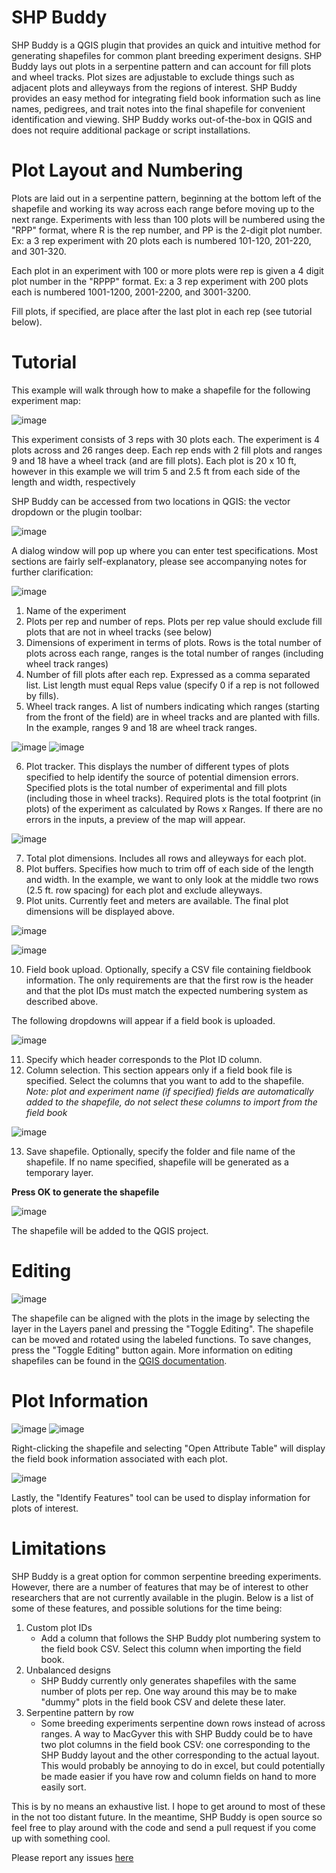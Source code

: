 # SHP Buddy
SHP Buddy is a QGIS plugin that provides an quick and intuitive method for generating shapefiles for common plant breeding experiment designs. SHP Buddy lays out plots in a serpentine pattern and can account for fill plots and wheel tracks. Plot sizes are adjustable to exclude things such as adjacent plots and alleyways from the regions of interest. SHP Buddy provides an easy method for integrating field book information such as line names, pedigrees, and trait notes into the final shapefile for convenient identification and viewing. SHP Buddy works out-of-the-box in QGIS and does not require additional package or script installations. 

# Plot Layout and Numbering
Plots are laid out in a serpentine pattern, beginning at the bottom left of the shapefile and working its way across each range before moving up to the next range. Experiments with less than 100 plots will be numbered using the "RPP" format, where R is the rep number, and PP is the 2-digit plot number. Ex: a 3 rep experiment with 20 plots each is numbered 101-120, 201-220, and 301-320. 

Each plot in an experiment with 100 or more plots were rep is given a 4 digit plot number in the "RPPP" format. Ex: a 3 rep experiment with 200 plots each is numbered 1001-1200, 2001-2200, and 3001-3200.

Fill plots, if specified, are place after the last plot in each rep (see tutorial below).

# Tutorial
This example will walk through how to make a shapefile for the following experiment map:

![image](https://github.com/user-attachments/assets/1478a0df-118d-4df4-8e12-af6198452a73)

This experiment consists of 3 reps with 30 plots each. The experiment is 4 plots across and 26 ranges deep. Each rep ends with 2 fill plots and ranges 9 and 18 have a wheel track (and are fill plots). Each plot is 20 x 10 ft, however in this example we will trim 5 and 2.5 ft from each side of the length and width, respectively

SHP Buddy can be accessed from two locations in QGIS: the vector dropdown or the plugin toolbar:

![image](https://github.com/user-attachments/assets/414f63a4-5b6a-4c9c-9506-c162bc813753)

A dialog window will pop up where you can enter test specifications. Most sections are fairly self-explanatory, please see accompanying notes for further clarification:

![image](https://github.com/user-attachments/assets/7898ef5d-8ef0-45b3-aa8c-c55af7517f86)

1. Name of the experiment
2. Plots per rep and number of reps. Plots per rep value should exclude fill plots that are not in wheel tracks (see below)
3. Dimensions of experiment in terms of plots. Rows is the total number of plots across each range, ranges is the total number of ranges (including wheel track ranges)
4. Number of fill plots after each rep. Expressed as a comma separated list. List length must equal Reps value (specify 0 if a rep is not followed by fills).
5. Wheel track ranges. A list of numbers indicating which ranges (starting from the front of the field) are in wheel tracks and are planted with fills. In the example, ranges 9 and 18 are wheel track ranges.

![image](https://github.com/user-attachments/assets/120f5b10-9262-4a2b-be27-be50963733d1)
![image](https://github.com/user-attachments/assets/d3c399b4-6ff9-4697-8acb-4f5806af0478)

6. Plot tracker. This displays the number of different types of plots specified to help identify the source of potential dimension errors. Specified plots is the total number of experimental and fill plots (including those in wheel tracks). Required plots is the total footprint (in plots) of the experiment as calculated by Rows x Ranges. If there are no errors in the inputs, a preview of the map will appear.

![image](https://github.com/user-attachments/assets/106b889a-f29e-4d13-ad32-1e5573c0b95e)

7. Total plot dimensions. Includes all rows and alleyways for each plot.
8. Plot buffers. Specifies how much to trim off of each side of the length and width. In the example, we want to only look at the middle two rows (2.5 ft. row spacing) for each plot and exclude alleyways.
9. Plot units. Currently feet and meters are available. The final plot dimensions will be displayed above.

![image](https://github.com/user-attachments/assets/a3a88e99-485c-48d9-8a81-53ce66127350)

![image](https://github.com/user-attachments/assets/edf76165-1360-4ff0-a899-d3869d1ca884)

10. Field book upload. Optionally, specify a CSV file containing fieldbook information. The only requirements are that the first row is the header and that the plot IDs must match the expected numbering system as described above.

The following dropdowns will appear if a field book is uploaded.

![image](https://github.com/user-attachments/assets/77f0f528-d936-49fc-9179-21a73880c7b9)

11. Specify which header corresponds to the Plot ID column.
12. Column selection. This section appears only if a field book file is specified. Select the columns that you want to add to the shapefile. *Note: plot and experiment name (if specified) fields are automatically added to the shapefile, do not select these columns to import from the field book*

![image](https://github.com/user-attachments/assets/af361d61-35d6-4952-84a4-a4476b7575b3)

13. Save shapefile. Optionally, specify the folder and file name of the shapefile. If no name specified, shapefile will be generated as a temporary layer.

**Press OK to generate the shapefile**

![image](https://github.com/user-attachments/assets/f635f89e-77df-4722-9334-2af86867bed7)

The shapefile will be added to the QGIS project.

# Editing

![image](https://github.com/user-attachments/assets/b679ac1b-7afc-4406-bce0-fc59b6bb49d0)

The shapefile can be aligned with the plots in the image by selecting the layer in the Layers panel and pressing the "Toggle Editing". The shapefile can be moved and rotated using the labeled functions. To save changes, press the "Toggle Editing" button again. More information on editing shapefiles can be found in the [QGIS documentation](https://docs.qgis.org/3.34/en/docs/user_manual/working_with_vector/editing_geometry_attributes.html).

# Plot Information

![image](https://github.com/user-attachments/assets/d0e8b081-1a82-4ab0-ad6b-9888278c00bc)
![image](https://github.com/user-attachments/assets/3f75ebc3-120a-4790-bc9d-e0c312603d06)

Right-clicking the shapefile and selecting "Open Attribute Table" will display the field book information associated with each plot.

![image](https://github.com/user-attachments/assets/f2c4cde8-98ce-43a3-8339-6f623e3c78ff)

Lastly, the "Identify Features" tool can be used to display information for plots of interest.

# Limitations
SHP Buddy is a great option for common serpentine breeding experiments. However, there are a number of features that may be of interest to other researchers that are not currently available in the plugin. Below is a list of some of these features, and possible solutions for the time being:
1. Custom plot IDs
   * Add a column that follows the SHP Buddy plot numbering system to the field book CSV. Select this column when importing the field book.
2. Unbalanced designs
   * SHP Buddy currently only generates shapefiles with the same number of plots per rep. One way around this may be to make "dummy" plots in the field book CSV and delete these later.
3. Serpentine pattern by row
   * Some breeding experiments serpentine down rows instead of across ranges. A way to MacGyver this with SHP Buddy could be to have two plot columns in the field book CSV: one corresponding to the SHP Buddy layout and the other corresponding to the actual layout. This would probably be annoying to do in excel, but could potentially be made easier if you have row and column fields on hand to more easily sort.

This is by no means an exhaustive list. I hope to get around to most of these in the not too distant future. In the meantime, SHP Buddy is open source so feel free to play around with the code and send a pull request if you come up with something cool.

Please report any issues [here](https://github.com/nburner96/shp_buddy/issues)

